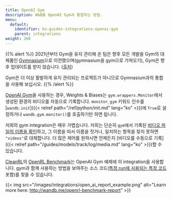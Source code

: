 ```yaml
---
title: OpenAI Gym
description: W&B를 OpenAI Gym과 통합하는 방법.
menu:
  default:
    identifier: ko-guides-integrations-openai-gym
    parent: integrations
weight: 260
---
```


{{% alert %}}
2021년부터 Gym을 유지 관리해 온 팀은 향후 모든 개발을 Gym의 대체품인 [Gymnasium](https://github.com/Farama-Foundation/Gymnasium)으로 이전했으며(gymnasium을 gym으로 가져오기), Gym은 향후 업데이트를 받지 않습니다. ([출처](https://github.com/openai/gym#the-team-that-has-been-maintaining-gym-since-2021-has-moved-all-future-development-to-gymnasium-a-drop-in-replacement-for-gym-import-gymnasium-as-gym-and-will-not-be-receiving-any-future-updates-please-switch-over-to-gymnasium-as-soon-as-youre-able-to-do-so-if-youd-like-to-read-more-about-the-story-behind-this-switch-please-check-out-this-blog-post))

Gym은 더 이상 활발하게 유지 관리되는 프로젝트가 아니므로 Gymnasium과의 통합을 사용해 보십시오.
{{% /alert %}}

[OpenAI Gym](https://github.com/openai/gym)을 사용하는 경우, Weights & Biases는 `gym.wrappers.Monitor`에서 생성된 환경의 비디오를 자동으로 기록합니다. `monitor_gym` 키워드 인수를 [`wandb.init`]({{< relref path="/ref/python/init.md" lang="ko" >}})에 `True`로 설정하거나 `wandb.gym.monitor()`를 호출하기만 하면 됩니다.

저희의 gym integration은 매우 가볍습니다. 저희는 단순히 `gym`에서 기록된 [비디오 파일의 이름을 확인](https://github.com/wandb/wandb/blob/master/wandb/integration/gym/__init__.py#L15)하고, 그 이름을 따서 이름을 짓거나, 일치하는 항목을 찾지 못하면 `"videos"`로 대체합니다. 더 많은 제어를 원하시면 언제든지 [비디오를 수동으로 기록]({{< relref path="/guides/models/track/log/media.md" lang="ko" >}})할 수 있습니다.

[CleanRL](https://github.com/vwxyzjn/cleanrl)의 [OpenRL Benchmark](http://wandb.me/openrl-benchmark-report)는 OpenAI Gym 예제에 이 integration을 사용합니다. gym과 함께 사용하는 방법을 보여주는 소스 코드([특정 run에 사용되는 특정 코드](https://wandb.ai/cleanrl/cleanrl.benchmark/runs/2jrqfugg/code?workspace=user-costa-huang) 포함)를 찾을 수 있습니다.

{{< img src="/images/integrations/open_ai_report_example.png" alt="Learn more here: http://wandb.me/openrl-benchmark-report" >}}

